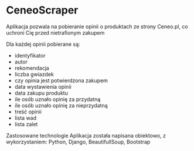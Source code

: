 # CeneoScraper

Aplikacja pozwala na pobieranie opinii o produktach ze strony Ceneo.pl, co uchroni Cię przed nietrafionym zakupem

Dla każdej opinii pobierane są:
- identyfikator
- autor
- rekomendacja
- liczba gwiazdek
- czy opinia jest potwierdzona zakupem
- data wystawienia opinii
- data zakupu produktu
- ile osób uznało opinię za przydatną
- ile osób uznało opinię za nieprzydatną
- treść opinii
- lista wad
- lista zalet


Zastosowane technologie
Aplikacja została napisana obiektowo, z wykorzystaniem: Python, Django, BeautifullSoup, Bootstrap